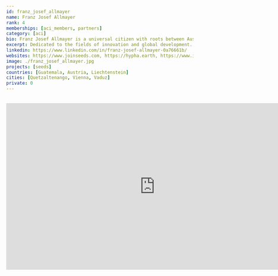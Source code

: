 ```yaml
---
id: franz_josef_allmayer
name: Franz Josef Allmayer
rank: 4
memberships: [aci_members, partners]
category: [aci]
bio: Franz Josef Allmayer is a universal citizen with roots between Austria and Guatemala. These contrasting yet complementary perspectives allowed him to question existing cultural paradigms built on scarcity from an early age. Dedication to the fields of innovation and global development has enabled Franz to gather transdisciplinary experience working with international organizations, governments, the private sector, NGOs, and academia. This process allowed him to recognize pervading patterns and embrace a whole-systems approach to development that effectively provides value towards the entirety of the system. In recognition of the need to unite fragmented efforts towards a cocreative development process that effectively addresses the challenges of today, motivates Franz to create the tools, processes, and on the ground collaborations to support the development of regenerative bioregional economies. An avid explorer he has visited 77 countries, where he has formed a solid network of collaborators. In his free time, you will encounter Franz finding inspiration in nature, climbing volcanoes, and exchanging with leaders across multiple disciplines.
excerpt: Dedicated to the fields of innovation and global development.
linkedin: https://www.linkedin.com/in/franz-josef-allmayer-0a76661b/
websites: https://www.joinseeds.com, https://hypha.earth, https://www.integrity.earth
image: ./franz_josef_allmayer.jpg
projects: [seeds]
countries: [Guatemala, Austria, Liechtenstein]
cities: [Quetzaltenango, Vienna, Vaduz]
private: 0
---
```


<BR>

<iframe src="https://player.vimeo.com/video/412278024" width="800" height="450" frameborder="0" allow="autoplay; fullscreen" allowfullscreen></iframe>

<BR>
